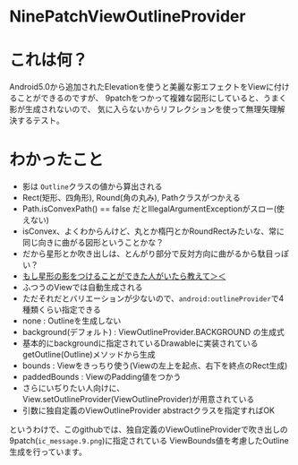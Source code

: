 NinePatchViewOutlineProvider
=======================

# これは何？

Android5.0から追加されたElevationを使うと美麗な影エフェクトをViewに付けることができるのですが、
9patchをつかって複雑な図形にしていると、うまく影が生成されないので、
気に入らないからリフレクションを使って無理矢理解決するテスト。

# わかったこと

- 影は `Outline`クラスの値から算出される
 - Rect(矩形、四角形), Round(角の丸み), Pathクラスがつかえる
 - Path.isConvexPath() == false だとIllegalArgumentExceptionがスロー(使えない)
  - isConvex、よくわからんけど、丸とか楕円とかRoundRectみたいな、常に同じ向きに曲がる図形ということかな？
  - だから星形とか吹き出しは、とんがり部分で反対方向に曲がるから駄目っぽい？
   - <u>もし星形の影をつけることができた人がいたら教えて＞＜</u>
- ふつうのViewでは自動生成される
 - ただそれだとバリエーションが少ないので、`android:outlineProvider`で4種類くらい指定できる
  - none : Outlineを生成しない
  - background(デフォルト) : ViewOutlineProvider.BACKGROUND の生成式
   - 基本的にbackgroundに指定されているDrawableに実装されているgetOutline(Outline)メソッドから生成
  - bounds : Viewをきっちり使う(Viewの左上を起点、右下を終点のRect生成)
  - paddedBounds : ViewのPadding値をつかう
- さらにいぢりたい人向けに、View.setOutlineProvider(ViewOutlineProvider)が用意されている
 - 引数に独自定義のViewOutlineProvider abstractクラスを指定すればOK

というわけで、このgithubでは、独自定義のViewOutlineProviderで吹き出しの9patch(`ic_message.9.png`)に指定されている
ViewBounds値を考慮したOutline生成を行っています。

 

